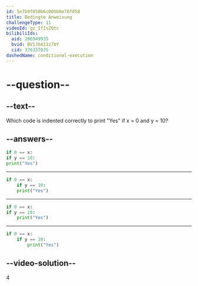 ```yaml
---
id: 5e7b9f050b6c005b0e76f058
title: Bedingte Anweisung
challengeType: 11
videoId: gz_IfIsZQtc
bilibiliIds:
  aid: 206949935
  bvid: BV1Jh411z7bY
  cid: 376337035
dashedName: conditional-execution
---
```


# --question--

## --text--

Which code is indented correctly to print "Yes" if x = 0 and y = 10?

## --answers--

```python
if 0 == x:
if y == 10:
print("Yes")
```

---

```python
if 0 == x:
    if y == 10:
    print("Yes")
```

---

```python
if 0 == x:
if y == 10:
    print("Yes")
```

---

```python
if 0 == x:
    if y == 10:
        print("Yes")
```

## --video-solution--

4

